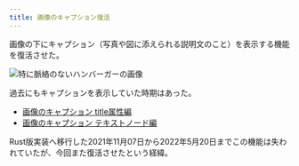 ```yaml
---
title: 画像のキャプション復活
---
```

画像の下にキャプション（写真や図に添えられる説明文のこと）を表示する機能を復活させた。

![](https://lh3.googleusercontent.com/docs/ADP-6oGDTrXxLxBPXDJWHiAPcHq6GwnInPuiK8ZFE_8-J7ImsYUxbVUwJwIesB9QcuBxe7oewlbaLG7kYoO0vTOaOPMLhiCyTESJf2wud_2thJFqLSNpXeAJYysQRjqUI2NIPt0RDxz4wtPZecgUYb4z5AZ2jERLfNle9y9eafG_gQOjcZT14I2ZmTF6E62bqnv3o0TxlbGAeT2b-_A6cFyYKOllt-le8a4X9KIjKdDFgtrxC--v_AtJrY22pKWzfzQgn8UJm592cpNsSWifqyL_2WVo-r9Jce2KPHV515D5BQ7tCU6lE4FQgrVbRXE9_SBgHbNioEfk0-qobSiuaHEsb8dvNr7v9yje58htYBAGHwO_0QhyUjlZSyYs9g53iueTbwAzMrgSxYNQw5bFZ7pNkTUugA5MizrsUiKRiT-zEo_ogWqI90ut_fv9O6nBHQA8VwBoGLC1cpqizU6-lOMIeBBWH4atvpt3Z2P2WAb6Fut8_0yUg5VXsu7NF85KO_1EZdVlCcKprAoIHn_dpgn4pRV1e9p0r6w_G4i6EhkxPNhgv-L8KY02D4SF3kKG-A6iscFiowbDQdoZsSL6ej8uSOIBrhaXZ5SBBGTIKDqJXy3NlaNExcEUc8brtUjjvB3_3N1CRa1plfMgnsDqrOD43FqQvDvJRUM7-UIQpp6KQ9hwmz_Ayz0ztDIR9JKy3pQv09HJwTRacbGNuowR54dMiYvCONaEnFxXfNyK9TdYWMMMeCD03PPYdGPUsv8OHWjP4xCZ5CanEVd9P7FcqOxN-8iNeySUf-HxJfl2j6EUcVgtOreMgr3_KuVP3vru_8PX7LyN4EyWF51Kf6Tqedk6mDB1OVr-vFhD-esSc7TyGAj84b_z4ZauAnD972MWNnYT5GF-eRfA2h7uufsbkIiaBmy6CQ3Q-xVrD22oaEBbCnYH4fKzHkKgFuYQbHBXFWotNufin5mr1EHQKxbkjkDGMAvFY7Jo6ziSg4tA3dVFJLFNP8du3GLfCLvaCCMmJzfMspSECAGLM36fkUFI5En3wu6XeSTC-3KPRl2j_nYa3-t_fg9R0dkY6k_lP2F6JPEklkuSEg-6H4mnjGgc4FXP-fThaPBBhDNHI7IeoZIXhRdww97WYBY3jqMWVEdhok3isTGJefESinEaeiEEadFLoy5-hXrBDbYd3UudIBZBYbrYnyGbVxEcQQ08uhVcJeyDhWczVMJfwGCs-Gozm8q8mqR7P2t3A-PZLNCADb_9-Ln5xq1n "特に脈絡のないハンバーガーの画像")

過去にもキャプションを表示していた時期はあった。

*   [画像のキャプション title属性編](https://r7kamura.com/articles/2020-11-07-image-caption-revised)
*   [画像のキャプション テキストノード編](https://r7kamura.com/articles/2020-09-22-markdown-caption)

Rust版実装へ移行した2021年11月07日から2022年5月20日までこの機能は失われていたが、今回また復活させたという経緯。
